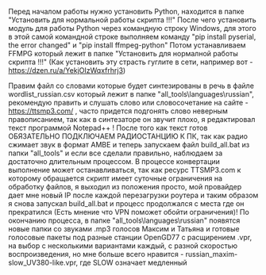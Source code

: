 Перед началом работы нужно установить Python, находится в папке "Установить для нормальной работы скрипта !!!"
После чего установить модуль для работы Python через командную строку Windows, для этого в этой самой командной строке выполняем команду "pip install pyserial, the error changed" и "pip install ffmpeg-python"
Потом устанавливаем FFMPG который лежит в папке "Установить для нормалной работы скрипта !!!" (Как установить эту страсть гуглите в сети, например вот - https://dzen.ru/a/YekjOIzWqxfrhrj3)

Правим файл со словами которые будет синтезированы в речь в файле wordlist_russian.csv который лежит в папке "all_tools\languages\russian", рекомендую править и слушать слово или словосочетание на сайте - https://ttsmp3.com/ , часто придется подгонять слово неверным правописанием, так как в синтезаторе он звучит плохо, я редактировал текст программой Notepad++ !
После того как текст готов ОБЯЗАТЕЛЬНО ПОДКЛЮЧАЕМ РАДИОСТАНЦИЮ К ПК, так как радио сжимает звук в формат AMBE и теперь запускаем файл build_all.bat из папки "all_tools" и если все сделали правильно, наблюдаем за достаточно длительным процессом.
В процессе конвертации выполнение может останавливаться, так как ресурс TTSMP3.com к которому обращается скрипт имеет суточные ограничения на обработку файлов, я выходил из положения просто, мой провайдер дает мне новый IP после каждой перезагрузки роутера и таким образом я снова запускал build_all.bat и процесс продолжался с места где он прекратился (Есть мнение что VPN поможет обойти ограничения)!
По окончанию процесса, в папке "all_tools\languages\russian" появятся новые папки со звуками .mp3 голосов Максим и Татьяна и готовые голосовые пакеты под разные станции OpenGD77 с расщирением .vpr, на выбор с несколькими вариантами каждый, с разной скоростью воспроизведения, но мне больше всего нравится - russian_maxim-slow_UV380-like.vpr, где SLOW означает медленный




